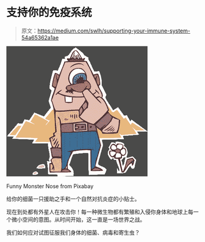 # 支持你的免疫系统

> 原文：<https://medium.com/swlh/supporting-your-immune-system-54a65362a1ae>

![](img/09c510cd95adfd63211e0c1270cbedc7.png)

Funny Monster Nose from Pixabay

给你的细菌一只援助之手和一个自然对抗炎症的小贴士。

现在到处都有外星人在攻击你！每一种微生物都有繁殖和入侵你身体和地球上每一个微小空间的意图。从时间开始，这一直是一场世界之战。

我们如何应对试图征服我们身体的细菌、病毒和寄生虫？